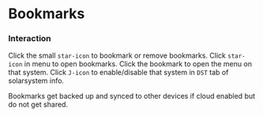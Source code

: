 # Bookmarks

### Interaction

Click the small  `star-icon` to bookmark or remove bookmarks.
Click `star-icon` in menu to open bookmarks.
Click the bookmark to open the menu on that system.
Click `J-icon` to enable/disable that system in `DST` tab of solarsystem info.

Bookmarks get backed up and synced to other devices if cloud enabled but do not get shared.

<!--stackedit_data:
eyJoaXN0b3J5IjpbMTMzMjQzNDkyMiw3MDcxODAzNDksLTU5OT
E4ODE0MywxMzcyMzgzOTc1LC0xMzkxODE0MDIwLC0xNjk4NDQ1
NTAwXX0=
-->